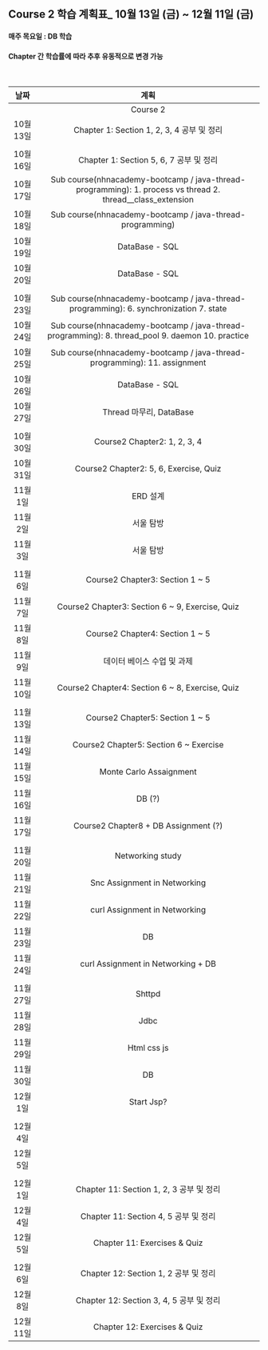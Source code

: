 ## Course 2 학습 계획표_ 10월 13일 (금) ~ 12월 11일 (금)

#### 매주 목요일 : DB 학습

#### Chapter 간 학습률에 따라 추후 유동적으로 변경 가능

<br/>

|   날짜    |                                                     계획                                                     |
|:-------:|:----------------------------------------------------------------------------------------------------------:|
|         |                                                  Course 2                                                  |
| 10월 13일 |                                   Chapter 1: Section 1, 2, 3, 4 공부 및 정리                                    |
|         |                                                                                                            |
| 10월 16일 |                                     Chapter 1: Section 5, 6, 7 공부 및 정리                                     |
| 10월 17일 | Sub course(nhnacademy-bootcamp / java-thread-programming): 1. process vs thread 2. thread__class_extension |
| 10월 18일 |                         Sub course(nhnacademy-bootcamp / java-thread-programming)                          |
| 10월 19일 |                                               DataBase - SQL                                               |
| 10월 20일 |                                               DataBase - SQL                                               |
|         |                                                                                                            |
| 10월 23일 |           Sub course(nhnacademy-bootcamp / java-thread-programming): 6. synchronization 7. state           |
| 10월 24일 |      Sub course(nhnacademy-bootcamp / java-thread-programming): 8. thread_pool 9. daemon 10. practice      |
| 10월 25일 |                 Sub course(nhnacademy-bootcamp / java-thread-programming): 11. assignment                  |
| 10월 26일 |                                               DataBase - SQL                                               |
| 10월 27일 |                                            Thread 마무리, DataBase                                            |
|         |                                                                                                            |
| 10월 30일 |                                        Course2 Chapter2: 1, 2, 3, 4                                        |
| 10월 31일 |                                   Course2 Chapter2: 5, 6, Exercise, Quiz                                   |
| 11월 1일  |                                                   ERD 설계                                                   |
| 11월 2일  |                                                   서울 탐방                                                    |
| 11월 3일  |                                                   서울 탐방                                                    |
|         |                                                                                                            |
| 11월 6일  |                                      Course2 Chapter3: Section 1 ~ 5                                       |
| 11월 7일  |                              Course2 Chapter3: Section 6 ~ 9, Exercise, Quiz                               |
| 11월 8일  |                                      Course2 Chapter4: Section 1 ~ 5                                       |
| 11월 9일  |                                              데이터 베이스 수업 및 과제                                               |
| 11월 10일 |                              Course2 Chapter4: Section 6 ~ 8, Exercise, Quiz                               |
|         |
| 11월 13일 |                                      Course2 Chapter5: Section 1 ~ 5                                       |
| 11월 14일 |                                   Course2 Chapter5: Section 6 ~ Exercise                                   |
| 11월 15일 |                                              Monte Carlo Assaignment                                              |
| 11월 16일 |                                                     DB (?)                                                    |
| 11월 17일 |                                      Course2 Chapter8 + DB Assignment (?)                                      |
|         |                                                                                                            |
| 11월 20일 |                                              Networking study                                              |
| 11월 21일 |                                        Snc Assignment in Networking                                        | 
| 11월 22일 |                                       curl Assignment in Networking                                        |
| 11월 23일 |                                                     DB                                                     |
| 11월 24일 |                                     curl Assignment in Networking + DB                                     |
|         |                                                                                                            |
| 11월 27일 |                                                   Shttpd                                                   |
| 11월 28일 |                                                    Jdbc                                                    |
| 11월 29일 |                                                Html css js                                                 |
| 11월 30일 |                                                     DB                                                     |
| 12월 1일  |                                                 Start Jsp?                                                 |
|         |                                                                                                            |
| 12월 4일  |                                                                                                            |
| 12월 5일  |                                                                                                            |
|         |                                                                                                            |
| 12월 1일  |                                    Chapter 11: Section 1, 2, 3 공부 및 정리                                     |
| 12월 4일  |                                      Chapter 11: Section 4, 5 공부 및 정리                                      |
| 12월 5일  |                                        Chapter 11: Exercises & Quiz                                        |
|         |                                                                                                            |
| 12월 6일  |                                      Chapter 12: Section 1, 2 공부 및 정리                                      |
| 12월 8일  |                                    Chapter 12: Section 3, 4, 5 공부 및 정리                                     |
| 12월 11일 |                                        Chapter 12: Exercises & Quiz                                        |
